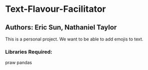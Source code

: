 # Text-Flavour-Facilitator

## Authors: Eric Sun, Nathaniel Taylor

This is a personal project. We want to be able to add emojis to text.

### Libraries Required:

praw
pandas